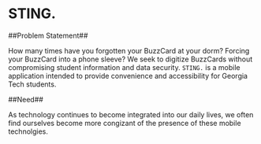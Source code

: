 # STING.

##Problem Statement##

How many times have you forgotten your BuzzCard at your dorm? Forcing your BuzzCard into a phone sleeve? We seek to digitize BuzzCards without compromising student information and data security. `STING.` is a mobile application intended to provide convenience and accessibility for Georgia Tech students.

##Need##

As technology continues to become integrated into our daily lives, we often find ourselves become more congizant of the presence of these mobile technolgies. 

